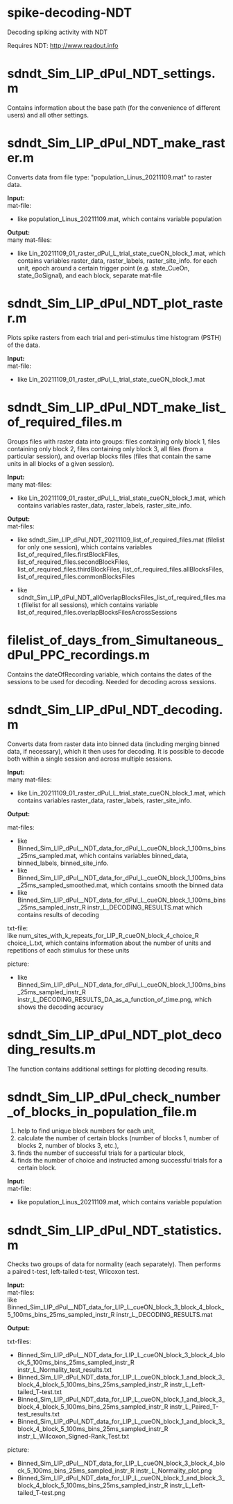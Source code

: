 # spike-decoding-NDT
Decoding spiking activity with NDT 

Requires NDT: http://www.readout.info

# sdndt_Sim_LIP_dPul_NDT_settings.m
Сontains information about the base path (for the convenience of different users) and all other settings.

# sdndt_Sim_LIP_dPul_NDT_make_raster.m
Converts data from file type: "population_Linus_20211109.mat" to raster data.

**Input:**                                                                                                                                                                                                                          
mat-file: 
- like population_Linus_20211109.mat, which contains variable population   

**Output:**                                                                                                                                                                                                                               
many mat-files: 
- like Lin_20211109_01_raster_dPul_L_trial_state_cueON_block_1.mat, which contains variables raster_data, raster_labels, raster_site_info. 
for each unit, epoch around a certain trigger point (e.g. state_CueOn, state_GoSignal), and each block, separate mat-file

# sdndt_Sim_LIP_dPul_NDT_plot_raster.m
Plots spike rasters from each trial and peri-stimulus time histogram (PSTH) of the data.   

**Input:**                                                                                                                                                                                                                      
mat-file: 
- like Lin_20211109_01_raster_dPul_L_trial_state_cueON_block_1.mat                                             

# sdndt_Sim_LIP_dPul_NDT_make_list_of_required_files.m
Groups files with raster data into groups: files containing only block 1, files containing only block 2, files containing only block 3, all files (from a particular session), and overlap blocks files (files that contain the same units in all blocks of a given session).    

**Input:**                                                                                                                                                                                                                       
many mat-files: 
- like Lin_20211109_01_raster_dPul_L_trial_state_cueON_block_1.mat, which contains variables raster_data, raster_labels, raster_site_info. 

**Output:**                                                                                                                                                                                                                                                                      
mat-files:                                                                                                                                                                                                                                                                                               
- like sdndt_Sim_LIP_dPul_NDT_20211109_list_of_required_files.mat (filelist for only one session), which contains variables list_of_required_files.firstBlockFiles, list_of_required_files.secondBlockFiles, list_of_required_files.thirdBlockFiles, list_of_required_files.allBlocksFiles, list_of_required_files.commonBlocksFiles
                                                                                                                                                                                                                                                                  
- like sdndt_Sim_LIP_dPul_NDT_allOverlapBlocksFiles_list_of_required_files.mat (filelist for all sessions), which contains variable list_of_required_files.overlapBlocksFilesAcrossSessions                                                              

# filelist_of_days_from_Simultaneous_dPul_PPC_recordings.m
Contains the dateOfRecording variable, which contains the dates of the sessions to be used for decoding. Needed for decoding across sessions. 

# sdndt_Sim_LIP_dPul_NDT_decoding.m
Converts data from raster data into binned data (including merging binned data, if necessary), which it then uses for decoding. It is possible to decode both within a single session and across multiple sessions.                                                         

**Input:**                                                                                                                                                                                            
many mat-files:                                                                                                                                                                                                           
- like Lin_20211109_01_raster_dPul_L_trial_state_cueON_block_1.mat, which contains variables raster_data, raster_labels, raster_site_info.  

**Output:**   
                                                                                                                                                                                                               
mat-files:                                                                                                                                                                                                                
- like Binned_Sim_LIP_dPul__NDT_data_for_dPul_L_cueON_block_1_100ms_bins_25ms_sampled.mat, which contains variables binned_data, binned_labels, binned_site_info.
- like Binned_Sim_LIP_dPul__NDT_data_for_dPul_L_cueON_block_1_100ms_bins_25ms_sampled_smoothed.mat, which contains smooth the binned data                                                    
- like Binned_Sim_LIP_dPul__NDT_data_for_dPul_L_cueON_block_1_100ms_bins_25ms_sampled_instr_R instr_L_DECODING_RESULTS.mat which contains results of decoding                                             
                                                                                                                                                                                                                           
txt-file:                                                                                                                                                                                                                           
like num_sites_with_k_repeats_for_LIP_R_cueON_block_4_choice_R choice_L.txt,  which contains information about the number of units and repetitions of each stimulus for these units  
                                                                                                                                                                                                                                    
picture:                                                                                                                                                                                                             
- like Binned_Sim_LIP_dPul__NDT_data_for_dPul_L_cueON_block_1_100ms_bins_25ms_sampled_instr_R instr_L_DECODING_RESULTS_DA_as_a_function_of_time.png, which shows the decoding accuracy 

# sdndt_Sim_LIP_dPul_NDT_plot_decoding_results.m                   
The function contains additional settings for plotting decoding results.                    


# sdndt_Sim_LIP_dPul_check_number_of_blocks_in_population_file.m
1) help to find unique block numbers for each unit, 
2) calculate the number of certain blocks (number of blocks 1, number of blocks 2, number of blocks 3, etc.),
3) finds the number of successful trials for a particular block, 
4) finds the number of choice and instructed among successful trials for a certain block.

**Input:**                                                                                                                                                                                                         
mat-file: 
- like population_Linus_20211109.mat, which contains variable population


# sdndt_Sim_LIP_dPul_NDT_statistics.m 
Checks two groups of data for normality (each separately). Then performs a paired t-test, left-tailed t-test,  Wilcoxon test.                                                              
                                                                                                                                                                                                                
**Input:**                                       
mat-files:                                               
like Binned_Sim_LIP_dPul__NDT_data_for_LIP_L_cueON_block_3_block_4_block_5_100ms_bins_25ms_sampled_instr_R instr_L_DECODING_RESULTS.mat 
                                                                                                                                                                                                               
**Output:**   
                                                                                                                                                                                                               
txt-files:                         
- Binned_Sim_LIP_dPul__NDT_data_for_LIP_L_cueON_block_3_block_4_block_5_100ms_bins_25ms_sampled_instr_R instr_L_Normality_test_results.txt
- Binned_Sim_LIP_dPul_NDT_data_for_LIP_L_cueON_block_1_and_block_3_block_4_block_5_100ms_bins_25ms_sampled_instr_R instr_L_Left-tailed_T-test.txt
- Binned_Sim_LIP_dPul_NDT_data_for_LIP_L_cueON_block_1_and_block_3_block_4_block_5_100ms_bins_25ms_sampled_instr_R instr_L_Paired_T-test_results.txt
- Binned_Sim_LIP_dPul_NDT_data_for_LIP_L_cueON_block_1_and_block_3_block_4_block_5_100ms_bins_25ms_sampled_instr_R instr_L_Wilcoxon_Signed-Rank_Test.txt

picture:     
- Binned_Sim_LIP_dPul__NDT_data_for_LIP_L_cueON_block_3_block_4_block_5_100ms_bins_25ms_sampled_instr_R instr_L_Normality_plot.png
- Binned_Sim_LIP_dPul_NDT_data_for_LIP_L_cueON_block_1_and_block_3_block_4_block_5_100ms_bins_25ms_sampled_instr_R instr_L_Left-tailed_T-test.png
